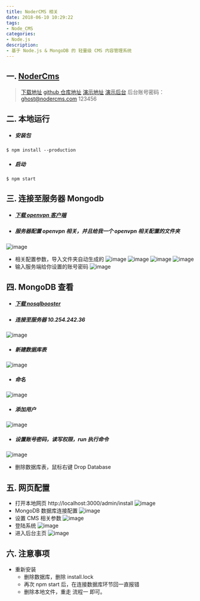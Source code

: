 ```yaml
---
title: NoderCMS 相关
date: 2018-06-10 10:29:22
tags: 
- Node_CMS
categories: 
- Node.js
description: 
- 基于 Node.js & MongoDB 的 轻量级 CMS 内容管理系统
---
```


## 一. [NoderCms](http://www.nodercms.com/)

> [下载地址](http://www.nodercms.com/download)
> [github 仓库地址](https://github.com/welkinwong/nodercms)
> [演示地址](http://demo.nodercms.com)
> [演示后台](http://demo.nodercms.com/admin)
> 后台账号密码：ghost@nodercms.com 123456

## 二. 本地运行
- ##### 安装包

```
$ npm install --production
```

- ##### 启动

``` 
$ npm start
```

## 三. 连接至服务器 Mongodb
- ##### [下载 openvpn 客户端](http://xclient.info/s/viscosity.html?t=033774a17acee6ea5c77b73f98f6d278de2bb635)
- ##### 服务器配置 openvpn 相关，并且给我一个 openvpn 相关配置的文件夹
![image](https://raw.githubusercontent.com/VonJie/images/master/blog/nodercms/WX20180608-110955.png)
- 相关配置参数，导入文件夹自动生成的
![image](https://raw.githubusercontent.com/VonJie/images/master/blog/nodercms/1528421985822.jpg)
![image](https://raw.githubusercontent.com/VonJie/images/master/blog/nodercms/WX20180608-094018.png)
![image](https://raw.githubusercontent.com/VonJie/images/master/blog/nodercms/WX20180608-094031.png)
![image](https://raw.githubusercontent.com/VonJie/images/master/blog/nodercms/WX20180608-094043.png)
- 输入服务端给你设置的账号密码
![image](https://raw.githubusercontent.com/VonJie/images/master/blog/nodercms/WX20180608-105256.png)


## 四. MongoDB 查看
- ##### [下载 nosqlbooster](https://nosqlbooster.com/downloads) 
- ##### 连接至服务器 10.254.242.36
![image](https://raw.githubusercontent.com/VonJie/images/master/blog/nodercms/WX20180608-105530.png)
- ##### 新建数据库表
![image](https://raw.githubusercontent.com/VonJie/images/master/blog/nodercms/WX20180608-105648.png)
- ##### 命名
![image](https://raw.githubusercontent.com/VonJie/images/master/blog/nodercms/WX20180608-105743.png)
- ##### 添加用户
![image](https://raw.githubusercontent.com/VonJie/images/master/blog/nodercms/WX20180608-105812.png)
- ##### 设置账号密码，读写权限，run 执行命令
![image](https://raw.githubusercontent.com/VonJie/images/master/blog/nodercms/WX20180608-110236.png)
- 删除数据库表，鼠标右键 Drop Database

## 五. 网页配置
- 打开本地网页 http://localhost:3000/admin/install
![image](https://raw.githubusercontent.com/VonJie/images/master/blog/WX20180608-111348.png)
- MongoDB 数据库连接配置
![image](https://raw.githubusercontent.com/VonJie/images/master/blog/WX20180608-111430.png)
- 设置 CMS 相关参数
![image](https://raw.githubusercontent.com/VonJie/images/master/blog/WX20180608-111755.png)
- 登陆系统
![image](https://raw.githubusercontent.com/VonJie/images/master/blog/WX20180608-111822.png)
- 进入后台主页
![image](https://raw.githubusercontent.com/VonJie/images/master/blog/WX20180608-111837.png)

## 六. 注意事项
- 重新安装
  - 删除数据库，删除 install.lock
  - 再次 npm start 后，在连接数据库环节回一直报错
  - 删除本地文件，重走 流程一 即可。